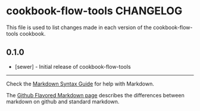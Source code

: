 cookbook-flow-tools CHANGELOG
=============================

This file is used to list changes made in each version of the cookbook-flow-tools cookbook.

0.1.0
-----
- [sewer] - Initial release of cookbook-flow-tools

- - -
Check the [Markdown Syntax Guide](http://daringfireball.net/projects/markdown/syntax) for help with Markdown.

The [Github Flavored Markdown page](http://github.github.com/github-flavored-markdown/) describes the differences between markdown on github and standard markdown.
